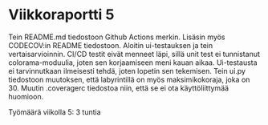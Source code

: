 # Viikkoraportti 5

Tein README.md tiedostoon Github Actions merkin. Lisäsin myös CODECOV:in README tiedostoon. Aloitin ui-testauksen ja tein vertaisarvioinnin. CI/CD testit eivät menneet läpi, sillä unit test ei tunnistanut colorama-moduulia, joten sen korjaamiseen meni kauan aikaa. Ui-testausta ei tarvinnutkaan ilmeisesti tehdä, joten lopetin sen tekemisen. Tein ui.py tiedostoon muutoksen, että labyrintillä on myös maksimikokoraja, joka on 30. Muutin .coveragerc tiedostoa niin, että se ei ota käyttöliittymää huomioon.

Työmäärä viikolla 5: 3 tuntia